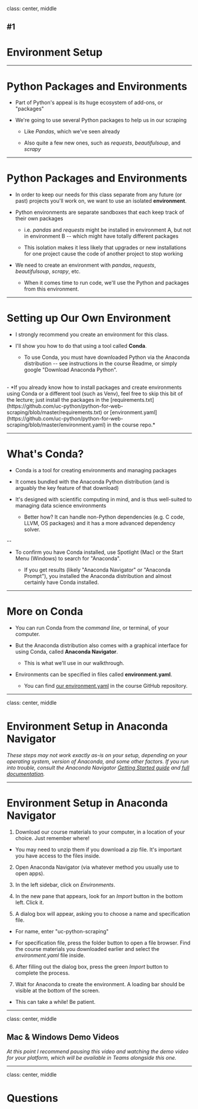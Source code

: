 class: center, middle

## #1
# Environment Setup

---

# Python Packages and Environments

- Part of Python's appeal is its huge ecosystem of add-ons, or "packages"

- We're going to use several Python packages to help us in our scraping

  - Like *Pandas*, which we've seen already

  - Also quite a few new ones, such as *requests*, *beautifulsoup*, and *scrapy*

---

# Python Packages and Environments

- In order to keep our needs for this class separate from any future (or past) projects you'll work on, we want to use an isolated **environment**.

- Python environments are separate sandboxes that each keep track of their own packages

  - i.e. *pandas* and *requests* might be installed in environment A, but not in environment B -- which might have totally different packages

  - This isolation makes it less likely that upgrades or new installations for one project cause the code of another project to stop working

- We need to create an environment with *pandas*, *requests*, *beautifulsoup*, *scrapy*, etc.
  
  - When it comes time to run code, we'll use the Python and packages from this environment.

---

# Setting up Our Own Environment

- I strongly recommend you create an environment for this class.

- I'll show you how to do that using a tool called **Conda**.

  - To use Conda, you must have downloaded Python via the Anaconda distribution -- see instructions in the course Readme, or simply google "Download Anaconda Python".

<br>
- *If you already know how to install packages and create environments using Conda or a different tool (such as Venv), feel free to skip this bit of the lecture; just install the packages in the [requirements.txt](https://github.com/uc-python/python-for-web-scraping/blob/master/requirements.txt) or [environment.yaml](https://github.com/uc-python/python-for-web-scraping/blob/master/environment.yaml) in the course repo.*

---

# What's Conda?

- Conda is a tool for creating environments and managing packages

- It comes bundled with the Anaconda Python distribution (and is arguably the key feature of that download)

- It's designed with scientific computing in mind, and is thus well-suited to managing data science environments
  
  - Better how? It can handle non-Python dependencies (e.g. C code, LLVM, OS packages) and it has a more advanced dependency solver.

--

- To confirm you have Conda installed, use Spotlight (Mac) or the Start Menu (Windows) to search for "Anaconda".

  - If you get results (likely "Anaconda Navigator" or "Anaconda Prompt"), you installed the Anaconda distribution and almost certainly have Conda installed.

---

# More on Conda

- You can run Conda from the *command line*, or terminal, of your computer.

- But the Anaconda distribution also comes with a graphical interface for using Conda, called **Anaconda Navigator**.
  
  - This is what we'll use in our walkthrough.

- Environments can be specified in files called **environment.yaml**.

  - You can find [our environment.yaml](https://github.com/uc-python/python-for-web-scraping/blob/master/environment.yaml) in the course GitHub repository.

---
class: center, middle

# Environment Setup in Anaconda Navigator

*These steps may not work exactly as-is on your setup, depending on your operating system, version of Anaconda, and some other factors. If you run into trouble, consult the Anaconda Navigator [Getting Started guide](https://docs.anaconda.com/anaconda/navigator/getting-started/) and [full documentation](https://docs.anaconda.com/anaconda/navigator/).*

---

# Environment Setup in Anaconda Navigator

1. Download our course materials to your computer, in a location of your choice. Just remember where!

  - You may need to unzip them if you download a zip file. It's important you have access to the files inside.

2. Open Anaconda Navigator (via whatever method you usually use to open apps).

3. In the left sidebar, click on *Environments*.

4. In the new pane that appears, look for an *Import* button in the bottom left. Click it.

5. A dialog box will appear, asking you to choose a name and specification file.

  - For name, enter "uc-python-scraping"

  - For specification file, press the folder button to open a file browser. Find the course materials you downloaded earlier and select the *environment.yaml* file inside.

6. After filling out the dialog box, press the green *Import* button to complete the process.

7. Wait for Anaconda to create the environment. A loading bar should be visible at the bottom of the screen.

  - This can take a while! Be patient.

---
class: center, middle

## Mac & Windows Demo Videos

*At this point I recommend pausing this video and watching the demo video for your platform, which will be available in Teams alongside this one.*

---
class: center, middle

# Questions
